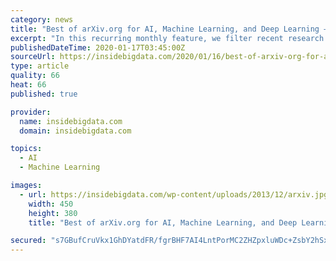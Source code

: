 ```yaml
---
category: news
title: "Best of arXiv.org for AI, Machine Learning, and Deep Learning – December 2019"
excerpt: "In this recurring monthly feature, we filter recent research papers appearing on the arXiv.org preprint server for compelling subjects relating to AI, machine learning and deep learning – from disciplines including statistics, mathematics and computer science – and provide you with a useful “best of” list for the past month. Researchers ..."
publishedDateTime: 2020-01-17T03:45:00Z
sourceUrl: https://insidebigdata.com/2020/01/16/best-of-arxiv-org-for-ai-machine-learning-and-deep-learning-december-2019/
type: article
quality: 66
heat: 66
published: true

provider:
  name: insidebigdata.com
  domain: insidebigdata.com

topics:
  - AI
  - Machine Learning

images:
  - url: https://insidebigdata.com/wp-content/uploads/2013/12/arxiv.jpg
    width: 450
    height: 380
    title: "Best of arXiv.org for AI, Machine Learning, and Deep Learning – December 2019"

secured: "s7GBufCruVkx1GhDYatdFR/fgrBHF7AI4LntPorMC2ZHZpxluWDc+ZsbY2hSxWiLqH+NqvEajN1fWaU2oO7dEBzz4fJHhhqpVJalEyTSFEnz+NuZTCUB+NswsncQ1SY4A/blkrQziXbvzZ0+DsO9D8ixaWjbGtpz8quY1YdA76ddGV0zYWlTqTUFbwKfedbX+WSf+E4iudQOMgblXslx4m/iCoZdTGVKLk+lUnSC8DJzFBgMCOsv3mfKgtxlIeqL2mWs+R1aBMd8tUf50s/bR0Bxvp8ytOpMY4bVgQcuVyE=;6h2HfsZdWYjoKF6+jBz7QQ=="
---
```


